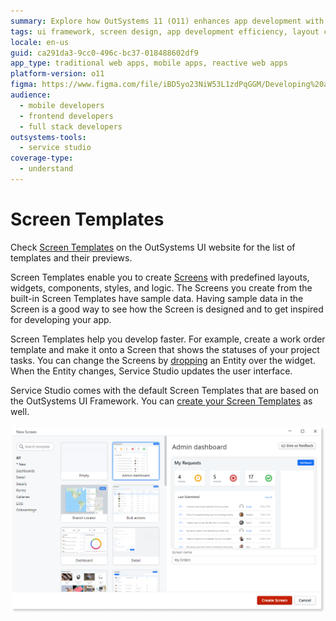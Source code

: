 ```yaml
---
summary: Explore how OutSystems 11 (O11) enhances app development with customizable Screen Templates featuring predefined layouts and components.
tags: ui framework, screen design, app development efficiency, layout customization, sample data
locale: en-us
guid: ca291da3-9cc0-496c-bc37-018488602df9
app_type: traditional web apps, mobile apps, reactive web apps
platform-version: o11
figma: https://www.figma.com/file/iBD5yo23NiW53L1zdPqGGM/Developing%20an%20Application?node-id=186:42
audience:
  - mobile developers
  - frontend developers
  - full stack developers
outsystems-tools:
  - service studio
coverage-type:
  - understand
---
```


# Screen Templates

<div class="info" markdown="1">

Check <a href="https://outsystemsui.outsystems.com/OutSystemsUIWebsite/ScreenOverview" title="Demos and previews of Screen Templates">Screen Templates</a> on the OutSystems UI website for the list of templates and their previews.

</div>

Screen Templates enable you to create [Screens](../screens/intro.md) with predefined layouts, widgets, components, styles, and logic. The Screens you create from the built-in Screen Templates have sample data. Having sample data in the Screen is a good way to see how the Screen is designed and to get inspired for developing your app.

Screen Templates help you develop faster. For example, create a work order template and make it onto a Screen that shows the statuses of your project tasks. You can change the Screens by [dropping](<replace-data.md>) an Entity over the widget. When the Entity changes, Service Studio updates the user interface.

Service Studio comes with the default Screen Templates that are based on the OutSystems UI Framework. You can [create your Screen Templates](<create-screen-template.md>) as well.

![Mobile view of the New Screen window in Service Studio](images/new-screen-window-mobile.png "New Screen Window on Mobile")
